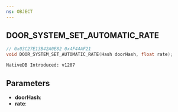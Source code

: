```yaml
---
ns: OBJECT
---
```

## DOOR_SYSTEM_SET_AUTOMATIC_RATE

```c
// 0x03C27E13B42A0E82 0x4F44AF21
void DOOR_SYSTEM_SET_AUTOMATIC_RATE(Hash doorHash, float rate);
```

```
NativeDB Introduced: v1207
```

## Parameters
* **doorHash**:
* **rate**:
